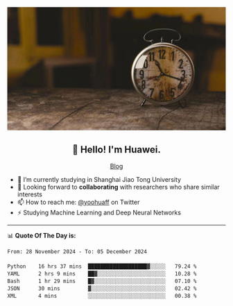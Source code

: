 <div align="center">
  <a href="https://github.com/JHW5981">
    <img src="./assets/background.jpg">
  </a>
</div>

<h2 align="center">👋 Hello! I'm Huawei.</h2>
<p align="center">
  <a href="https://blog.csdn.net/Edward__J?spm=1000.2115.3001.5343">Blog</a>
</p>


- 🔭 I’m currently studying in Shanghai Jiao Tong University
- 💬 Looking forward to **collaborating** with researchers who share similar interests
- 📫 How to reach me: [@yoohuaff](https://twitter.com/yoohuaff) on Twitter
- ⚡ Studying Machine Learning and Deep Neural Networks

-------
📊 **Quote Of The Day is:**
<!--START_SECTION:waka-->

```txt
From: 28 November 2024 - To: 05 December 2024

Python    16 hrs 37 mins  ███████████████████▓░░░░░   79.24 %
YAML      2 hrs 9 mins    ██▓░░░░░░░░░░░░░░░░░░░░░░   10.28 %
Bash      1 hr 29 mins    █▓░░░░░░░░░░░░░░░░░░░░░░░   07.10 %
JSON      30 mins         ▓░░░░░░░░░░░░░░░░░░░░░░░░   02.42 %
XML       4 mins          ░░░░░░░░░░░░░░░░░░░░░░░░░   00.38 %
```

<!--END_SECTION:waka-->

